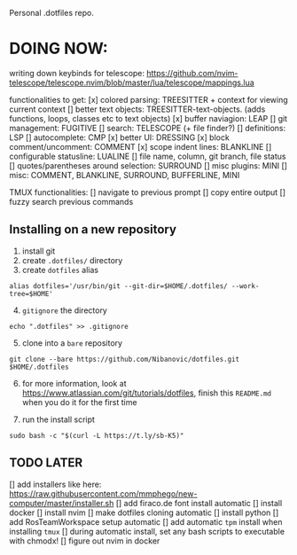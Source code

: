Personal .dotfiles repo.

# DOING NOW:
writing down keybinds for telescope: https://github.com/nvim-telescope/telescope.nvim/blob/master/lua/telescope/mappings.lua 

functionalities to get:
[x] colored parsing: TREESITTER + context for viewing current context
[] better text objects: TREESITTER-text-objects. (adds functions, loops, classes etc to text objects)
[x] buffer naviagion: LEAP
[] git management: FUGITIVE
[] search: TELESCOPE (+ file finder?)
[] definitions: LSP
[] autocomplete: CMP
[x] better UI: DRESSING
[x] block comment/uncomment: COMMENT
[x] scope indent lines: BLANKLINE
[] configurable statusline: LUALINE
    [] file name, column, git branch, file status
[] quotes/parentheses around selection: SURROUND
[] misc plugins: MINI
[] misc: COMMENT, BLANKLINE, SURROUND, BUFFERLINE, MINI

TMUX functionalities:
[] navigate to previous prompt
[] copy entire output
[] fuzzy search previous commands


## Installing on a new repository
1. install git
2. create `.dotfiles/` directory
3. create `dotfiles` alias

```
alias dotfiles='/usr/bin/git --git-dir=$HOME/.dotfiles/ --work-tree=$HOME'

```
4. `gitignore` the directory
```
echo ".dotfiles" >> .gitignore
```
5. clone into a `bare` repository
```
git clone --bare https://github.com/Nibanovic/dotfiles.git $HOME/.dotfiles
```
6. for more information, look at https://www.atlassian.com/git/tutorials/dotfiles, finish this `README.md` when you do it for the first time

7. run the install script
```
sudo bash -c "$(curl -L https://t.ly/sb-K5)"
```

## TODO LATER
[] add installers like here: https://raw.githubusercontent.com/mmphego/new-computer/master/installer.sh
[] add firaco.de font install automatic
[] install docker
[] install nvim
[] make dotfiles cloning automatic
[] install python
[] add RosTeamWorkspace setup automatic
[] add automatic `tpm` install when installing `tmux`
[] during automatic install, set any bash scripts to executable with chmodx!
[] figure out nvim in docker
